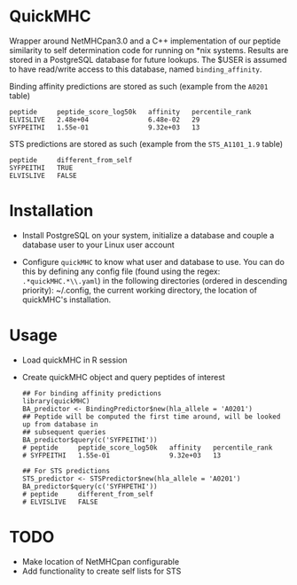 # QuickMHC

Wrapper around NetMHCpan3.0 and a C++ implementation of our peptide similarity to self 
determination code for running on *nix systems.  Results are stored in a PostgreSQL 
database for future lookups.  The $USER is assumed to have read/write access to this 
database, named `binding_affinity`.

Binding affinity predictions are stored as such (example from the `A0201` table)

    peptide     peptide_score_log50k   affinity   percentile_rank
    ELVISLIVE   2.48e+04               6.48e-02   29
    SYFPEITHI   1.55e-01               9.32e+03   13

STS predictions are stored as such (example from the `STS_A1101_1.9` table)
 
    peptide     different_from_self
    SYFPEITHI   TRUE
    ELVISLIVE   FALSE


# Installation

* Install PostgreSQL on your system, initialize a database and couple a database user to 
  your Linux user account

* Configure `quickMHC` to know what user and database to use. You can do this by defining 
  any config file (found using the regex: `.*quickMHC.*\\.yaml`) in the following 
  directories (ordered in descending priority): ~/.config, the current working directory, the location of quickMHC's installation. 

# Usage

* Load quickMHC in R session
* Create quickMHC object and query peptides of interest
    

    ```
    ## For binding affinity predictions
    library(quickMHC)
    BA_predictor <- BindingPredictor$new(hla_allele = 'A0201')
    ## Peptide will be computed the first time around, will be looked up from database in 
    ## subsequent queries
    BA_predictor$query(c('SYFPEITHI'))
    # peptide     peptide_score_log50k   affinity   percentile_rank
    # SYFPEITHI   1.55e-01               9.32e+03   13

    ## For STS predictions
    STS_predictor <- STSPredictor$new(hla_allele = 'A0201')
    BA_predictor$query(c('SYFHPETHI'))
    # peptide     different_from_self
    # ELVISLIVE   FALSE
    ```


# TODO

* Make location of NetMHCpan configurable
* Add functionality to create self lists for STS

